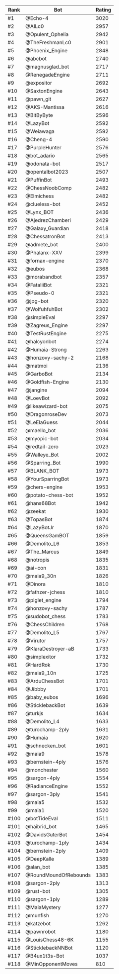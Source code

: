 Rank|Bot|Rating
---|---|---
#1|@Echo-4|3020
#2|@AILc0|2957
#3|@Opulent_Ophelia|2942
#4|@TheFreshmanLc0|2901
#5|@Phoenix_Engine|2848
#6|@abcbot|2740
#7|@magnusglad_bot|2717
#8|@RenegadeEngine|2711
#9|@expositor|2692
#10|@SaxtonEngine|2643
#11|@pawn_git|2627
#12|@AKS-Mantissa|2616
#13|@BitByByte|2596
#14|@LazyBot|2592
#15|@Weiawaga|2592
#16|@Cheng-4|2590
#17|@PurpleHunter|2576
#18|@bot_adario|2565
#19|@odonata-bot|2517
#20|@opentalbot2023|2507
#21|@PuffinBot|2493
#22|@ChessNoobComp|2482
#23|@Elmichess|2482
#24|@clueless-bot|2452
#25|@Lynx_BOT|2436
#26|@AjedrezChamberi|2429
#27|@Galaxy_Guardian|2418
#28|@ChessatronBot|2413
#29|@admete_bot|2400
#30|@Phalanx-XXV|2399
#31|@fornax-engine|2370
#32|@eubos|2368
#33|@morabandbot|2357
#34|@FataliiBot|2321
#35|@Pseudo-0|2321
#36|@jpg-bot|2320
#37|@WolfuhfuhBot|2302
#38|@simpleEval|2297
#39|@Zagreus_Engine|2297
#40|@TestRustEngine|2275
#41|@halcyonbot|2274
#42|@Humaia-Strong|2263
#43|@honzovy-sachy-2|2168
#44|@matmoi|2136
#45|@GarboBot|2134
#46|@Goldfish-Engine|2130
#47|@jangine|2094
#48|@LoevBot|2092
#49|@likeawizard-bot|2075
#50|@DragonroseDev|2073
#51|@LeElaGuess|2044
#52|@maello_bot|2036
#53|@myopic-bot|2034
#54|@redtail-zero|2023
#55|@Walleye_Bot|2002
#56|@Sparring_Bot|1990
#57|@BLANK_BOT|1973
#58|@YourSparringBot|1973
#59|@chers-engine|1953
#60|@potato-chess-bot|1952
#61|@hans68Bot|1942
#62|@zeekat|1930
#63|@TopasBot|1874
#64|@LazyBotJr|1870
#65|@QueensGamBOT|1859
#66|@Demolito_L6|1853
#67|@The_Marcus|1849
#68|@notropis|1835
#69|@ai-con|1831
#70|@maia9_30n|1826
#71|@Dinora|1810
#72|@fathzer-jchess|1810
#73|@piglet_engine|1794
#74|@honzovy-sachy|1787
#75|@sudobot_chess|1783
#76|@ChessChildren|1768
#77|@Demolito_L5|1767
#78|@Virutor|1757
#79|@KlaraDestroyer-aB|1733
#80|@simplexitor|1732
#81|@HardRok|1730
#82|@maia9_10n|1725
#83|@ArduChessBot|1701
#84|@Jibbby|1701
#85|@baby_eubos|1696
#86|@SticklebackBot|1639
#87|@turkjs|1634
#88|@Demolito_L4|1633
#89|@turochamp-2ply|1631
#90|@Humaia|1620
#91|@schnecken_bot|1601
#92|@maia9|1578
#93|@bernstein-4ply|1576
#94|@monchester|1560
#95|@sargon-4ply|1554
#96|@RadianceEngine|1552
#97|@sargon-3ply|1541
#98|@maia5|1532
#99|@maia1|1520
#100|@botTideEval|1511
#101|@haibrid_bot|1465
#102|@DavidsGuterBot|1454
#103|@turochamp-1ply|1434
#104|@bernstein-2ply|1409
#105|@DeepKalle|1389
#106|@alan_bot|1385
#107|@RoundMoundOfRebounds|1383
#108|@sargon-2ply|1313
#109|@rust-bot|1305
#110|@sargon-1ply|1289
#111|@MaiaMystery|1277
#112|@munfish|1270
#113|@katzebot|1262
#114|@pawnrobot|1180
#115|@LouisChess48-6K|1155
#116|@SticklebackNNBot|1120
#117|@B4ux1t3s-Bot|1037
#118|@MinOpponentMoves|810
